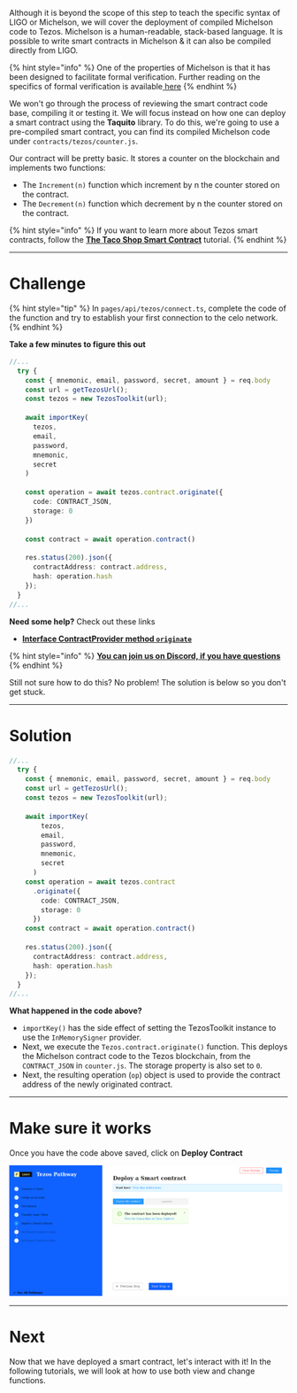 Although it is beyond the scope of this step to teach the specific syntax of LIGO or Michelson, we will cover the deployment of compiled Michelson code to Tezos. Michelson is a human-readable, stack-based language. It is possible to write smart contracts in Michelson & it can also be compiled directly from LIGO.

{% hint style="info" %}
One of the properties of Michelson is that it has been designed to facilitate formal verification. Further reading on the specifics of formal verification is available[ here](https://runtimeverification.com/blog/formal-verification-framework-for-michelson/)
{% endhint %}

We won't go through the process of reviewing the smart contract code base, compiling it or testing it. We will focus instead on how one can deploy a smart contract using the **Taquito** library. To do this, we're going to use a pre-compiled smart contract, you can find its compiled Michelson code under `contracts/tezos/counter.js`.

Our contract will be pretty basic. It stores a counter on the blockchain and implements two functions:
* The `Increment(n)` function which increment by n the counter stored on the contract.
* The `Decrement(n)` function which decrement by n the counter stored on the contract.

{% hint style="info" %}
If you want to learn more about Tezos smart contracts, follow the [**The Taco Shop Smart Contract**](https://ligolang.org/docs/tutorials/get-started/tezos-taco-shop-smart-contract) tutorial.
{% endhint %}

------------------------

# Challenge

{% hint style="tip" %}
In `pages/api/tezos/connect.ts`, complete the code of the function and try to establish your first connection to the celo network. 
{% endhint %}

**Take a few minutes to figure this out**

```typescript
//...
  try {
    const { mnemonic, email, password, secret, amount } = req.body
    const url = getTezosUrl();
    const tezos = new TezosToolkit(url);

    await importKey(
      tezos,
      email,
      password,
      mnemonic,
      secret
    )

    const operation = await tezos.contract.originate({
      code: CONTRACT_JSON,
      storage: 0
    })

    const contract = await operation.contract()
 
    res.status(200).json({
      contractAddress: contract.address,
      hash: operation.hash
    });
  }
//...
```

**Need some help?** Check out these links
* [**Interface ContractProvider method `originate`**](https://tezostaquito.io/typedoc/interfaces/_taquito_taquito.contractprovider.html#originate)  

{% hint style="info" %}
[**You can join us on Discord, if you have questions**](https://discord.gg/fszyM7K)
{% endhint %}

Still not sure how to do this? No problem! The solution is below so you don't get stuck.

------------------------

# Solution

```typescript
//...
  try {
    const { mnemonic, email, password, secret, amount } = req.body
    const url = getTezosUrl();
    const tezos = new TezosToolkit(url);

    await importKey(
        tezos,
        email,
        password,
        mnemonic,
        secret
      )
    const operation = await tezos.contract
      .originate({
        code: CONTRACT_JSON,
        storage: 0
      })
    const contract = await operation.contract()
 
    res.status(200).json({
      contractAddress: contract.address,
      hash: operation.hash
    });
  }
//...
```

**What happened in the code above?**
* `importKey()` has the side effect of setting the TezosToolkit instance to use the `InMemorySigner` provider.
* Next, we execute the `Tezos.contract.originate()` function. This deploys the Michelson contract code to the Tezos blockchain, from the `CONTRACT_JSON` in `counter.js`. The storage property is also set to `0`.
* Next, the resulting operation (`op`) object is used to provide the contract address of the newly originated contract.

------------------------

# Make sure it works

Once you have the code above saved, click on **Deploy Contract**

![](../../../.gitbook/assets/pathways/tezos/tezos-deploy.png)

-----------------------------

# Next

Now that we have deployed a smart contract, let's interact with it! In the following tutorials, we will look at how to use both view and change functions.

